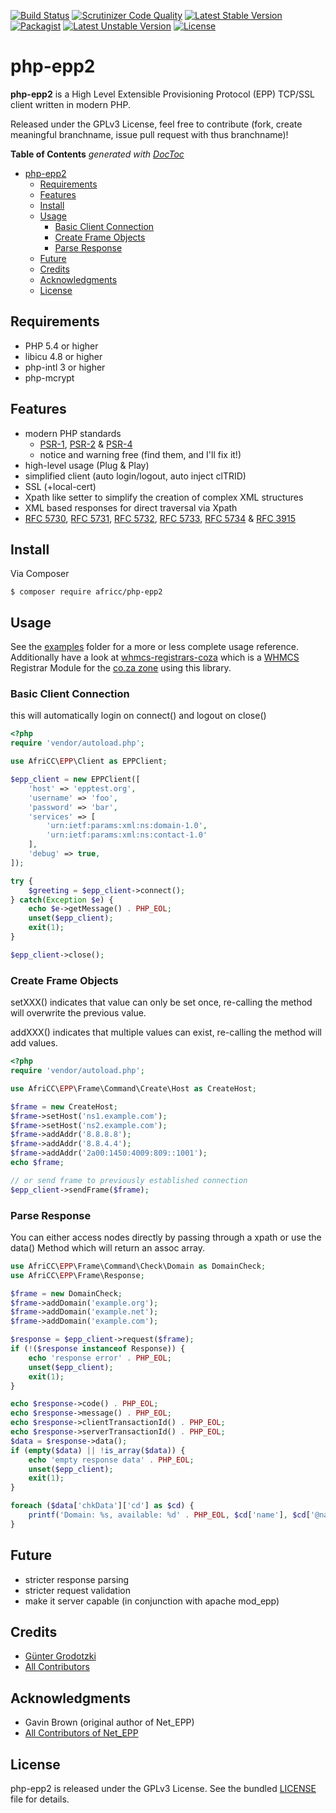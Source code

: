 [![Build Status](https://travis-ci.org/AfriCC/php-epp2.svg?branch=master)](https://travis-ci.org/AfriCC/php-epp2) [![Scrutinizer Code Quality](https://scrutinizer-ci.com/g/AfriCC/php-epp2/badges/quality-score.png?b=master)](https://scrutinizer-ci.com/g/AfriCC/php-epp2/?branch=master) [![Latest Stable Version](https://poser.pugx.org/africc/php-epp2/v/stable.svg)](https://packagist.org/packages/africc/php-epp2) [![Packagist](https://img.shields.io/packagist/dt/africc/php-epp2.svg)](https://packagist.org/packages/africc/php-epp2) [![Latest Unstable Version](https://poser.pugx.org/africc/php-epp2/v/unstable.svg)](https://packagist.org/packages/africc/php-epp2) [![License](https://poser.pugx.org/africc/php-epp2/license.svg)](https://packagist.org/packages/africc/php-epp2)

php-epp2
========

**php-epp2** is a High Level Extensible Provisioning Protocol (EPP) TCP/SSL client written in modern PHP.

Released under the GPLv3 License, feel free to contribute (fork, create
meaningful branchname, issue pull request with thus branchname)!

**Table of Contents**  *generated with [DocToc](http://doctoc.herokuapp.com/)*

- [php-epp2](#user-content-php-epp2)
    - [Requirements](#user-content-requirements)
    - [Features](#user-content-features)
    - [Install](#user-content-install)
    - [Usage](#user-content-usage)
        - [Basic Client Connection](#user-content-basic-client-connection)
        - [Create Frame Objects](#user-content-create-frame-objects)
        - [Parse Response](#user-content-parse-response)
    - [Future](#user-content-future)
    - [Credits](#user-content-credits)
    - [Acknowledgments](#user-content-acknowledgments)
    - [License](#user-content-license)


Requirements
------------

* PHP 5.4 or higher
* libicu 4.8 or higher
* php-intl 3 or higher
* php-mcrypt


Features
--------

* modern PHP standards
    * [PSR-1](http://www.php-fig.org/psr/psr-1/), [PSR-2](http://www.php-fig.org/psr/psr-2/) & [PSR-4](http://www.php-fig.org/psr/psr-4/)
    * notice and warning free (find them, and I'll fix it!)
* high-level usage (Plug & Play)
* simplified client (auto login/logout, auto inject clTRID)
* SSL (+local-cert)
* Xpath like setter to simplify the creation of complex XML structures
* XML based responses for direct traversal via Xpath
* [RFC 5730](http://tools.ietf.org/html/rfc5730), [RFC 5731](http://tools.ietf.org/html/rfc5731), [RFC 5732](http://tools.ietf.org/html/rfc5732), [RFC 5733](http://tools.ietf.org/html/rfc5733), [RFC 5734](http://tools.ietf.org/html/rfc5734) & [RFC 3915](http://tools.ietf.org/html/rfc3915)


Install
-------

Via Composer

```
$ composer require africc/php-epp2
```


Usage
-----

See the [examples](https://github.com/AfriCC/php-epp2/blob/master/examples)
folder for a more or less complete usage reference. Additionally have a look at 
[whmcs-registrars-coza](https://github.com/AfriCC/whmcs-registrars-coza)
which is a [WHMCS](https://www.whmcs.com) Registrar Module for the
[co.za zone](https://www.registry.net.za) using this library.


### Basic Client Connection

this will automatically login on connect() and logout on close()

```php
<?php
require 'vendor/autoload.php';

use AfriCC\EPP\Client as EPPClient;

$epp_client = new EPPClient([
    'host' => 'epptest.org',
    'username' => 'foo',
    'password' => 'bar',
    'services' => [
        'urn:ietf:params:xml:ns:domain-1.0',
        'urn:ietf:params:xml:ns:contact-1.0'
    ],
    'debug' => true,
]);

try {
    $greeting = $epp_client->connect();
} catch(Exception $e) {
    echo $e->getMessage() . PHP_EOL;
    unset($epp_client);
    exit(1);
}

$epp_client->close();
```


### Create Frame Objects

setXXX() indicates that value can only be set once, re-calling the method will
overwrite the previous value.

addXXX() indicates that multiple values can exist, re-calling the method will
add values.

```php
<?php
require 'vendor/autoload.php';

use AfriCC\EPP\Frame\Command\Create\Host as CreateHost;

$frame = new CreateHost;
$frame->setHost('ns1.example.com');
$frame->setHost('ns2.example.com');
$frame->addAddr('8.8.8.8');
$frame->addAddr('8.8.4.4');
$frame->addAddr('2a00:1450:4009:809::1001');
echo $frame;

// or send frame to previously established connection
$epp_client->sendFrame($frame);
```


### Parse Response

You can either access nodes directly by passing through a xpath or use the data()
Method which will return an assoc array.

```php
use AfriCC\EPP\Frame\Command\Check\Domain as DomainCheck;
use AfriCC\EPP\Frame\Response;

$frame = new DomainCheck;
$frame->addDomain('example.org');
$frame->addDomain('example.net');
$frame->addDomain('example.com');

$response = $epp_client->request($frame);
if (!($response instanceof Response)) {
    echo 'response error' . PHP_EOL;
    unset($epp_client);
    exit(1);
}

echo $response->code() . PHP_EOL;
echo $response->message() . PHP_EOL;
echo $response->clientTransactionId() . PHP_EOL;
echo $response->serverTransactionId() . PHP_EOL;
$data = $response->data();
if (empty($data) || !is_array($data)) {
    echo 'empty response data' . PHP_EOL;
    unset($epp_client);
    exit(1);
}

foreach ($data['chkData']['cd'] as $cd) {
    printf('Domain: %s, available: %d' . PHP_EOL, $cd['name'], $cd['@name']['avail']);
}
```


Future
------

* stricter response parsing
* stricter request validation
* make it server capable (in conjunction with apache mod_epp)


Credits
-------

* [Günter Grodotzki](https://twitter.com/lifeofguenter)
* [All Contributors](https://github.com/AfriCC/php-epp2/graphs/contributors)


Acknowledgments
---------------

* Gavin Brown (original author of Net_EPP)
* [All Contributors of Net_EPP](https://github.com/centralnic/php-epp/graphs/contributors)


License
-------

php-epp2 is released under the GPLv3 License. See the bundled
[LICENSE](https://github.com/AfriCC/php-epp2/blob/master/LICENSE) file for
details.
